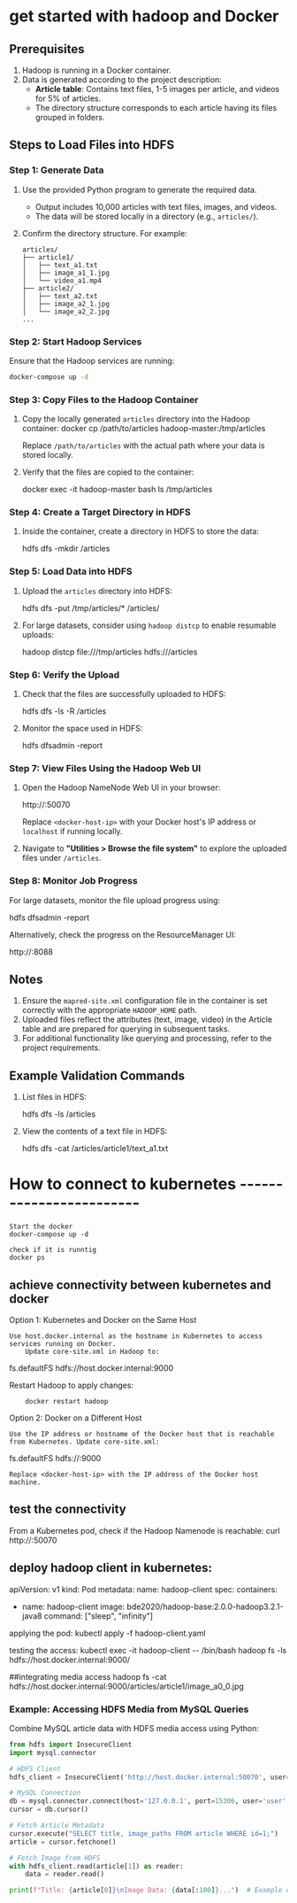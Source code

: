 

# get started with hadoop and Docker

## Prerequisites
1. Hadoop is running in a Docker container.
2. Data is generated according to the project description:
   - **Article table**: Contains text files, 1-5 images per article, and videos for 5% of articles.
   - The directory structure corresponds to each article having its files grouped in folders.

## Steps to Load Files into HDFS

### Step 1: Generate Data
1. Use the provided Python program to generate the required data.
   - Output includes 10,000 articles with text files, images, and videos.
   - The data will be stored locally in a directory (e.g., `articles/`).

2. Confirm the directory structure. For example:
   ```
   articles/
   ├── article1/
   │   ├── text_a1.txt
   │   ├── image_a1_1.jpg
   │   └── video_a1.mp4
   ├── article2/
   │   ├── text_a2.txt
   │   ├── image_a2_1.jpg
   │   └── image_a2_2.jpg
   ...
   ```

### Step 2: Start Hadoop Services
Ensure that the Hadoop services are running:
```bash
docker-compose up -d
```

### Step 3: Copy Files to the Hadoop Container
1. Copy the locally generated `articles` directory into the Hadoop container:
   docker cp /path/to/articles hadoop-master:/tmp/articles

   Replace `/path/to/articles` with the actual path where your data is stored locally.

2. Verify that the files are copied to the container:

   docker exec -it hadoop-master bash
   ls /tmp/articles

### Step 4: Create a Target Directory in HDFS
1. Inside the container, create a directory in HDFS to store the data:

   hdfs dfs -mkdir /articles


### Step 5: Load Data into HDFS
1. Upload the `articles` directory into HDFS:

   hdfs dfs -put /tmp/articles/* /articles/


2. For large datasets, consider using `hadoop distcp` to enable resumable uploads:

   hadoop distcp file:///tmp/articles hdfs:///articles


### Step 6: Verify the Upload
1. Check that the files are successfully uploaded to HDFS:

   hdfs dfs -ls -R /articles


2. Monitor the space used in HDFS:

   hdfs dfsadmin -report


### Step 7: View Files Using the Hadoop Web UI
1. Open the Hadoop NameNode Web UI in your browser:

   http://<docker-host-ip>:50070

   Replace `<docker-host-ip>` with your Docker host's IP address or `localhost` if running locally.

2. Navigate to **"Utilities > Browse the file system"** to explore the uploaded files under `/articles`.

### Step 8: Monitor Job Progress
For large datasets, monitor the file upload progress using:

hdfs dfsadmin -report

Alternatively, check the progress on the ResourceManager UI:

http://<docker-host-ip>:8088


## Notes
1. Ensure the `mapred-site.xml` configuration file in the container is set correctly with the appropriate `HADOOP_HOME` path.
2. Uploaded files reflect the attributes (text, image, video) in the Article table and are prepared for querying in subsequent tasks.
3. For additional functionality like querying and processing, refer to the project requirements.

## Example Validation Commands
1. List files in HDFS:

   hdfs dfs -ls /articles

2. View the contents of a text file in HDFS:

   hdfs dfs -cat /articles/article1/text_a1.txt
   

# How to connect to kubernetes ------------------------
    Start the docker 
    docker-compose up -d

    check if it is runntig
    docker ps

## achieve connectivity between kubernetes and docker

Option 1: Kubernetes and Docker on the Same Host

    Use host.docker.internal as the hostname in Kubernetes to access services running on Docker.
        Update core-site.xml in Hadoop to:

<property>
    <name>fs.defaultFS</name>
    <value>hdfs://host.docker.internal:9000</value>
</property>

Restart Hadoop to apply changes:

        docker restart hadoop

Option 2: Docker on a Different Host

    Use the IP address or hostname of the Docker host that is reachable from Kubernetes. Update core-site.xml:

<property>
    <name>fs.defaultFS</name>
    <value>hdfs://<docker-host-ip>:9000</value>
</property>

    Replace <docker-host-ip> with the IP address of the Docker host machine.


 ## test the connectivity
 From a Kubernetes pod, check if the Hadoop Namenode is reachable:
    curl http://<docker-host-ip>:50070   

## deploy hadoop client in kubernetes:

apiVersion: v1
kind: Pod
metadata:
  name: hadoop-client
spec:
  containers:
  - name: hadoop-client
    image: bde2020/hadoop-base:2.0.0-hadoop3.2.1-java8
    command: ["sleep", "infinity"]


applying the pod:
kubectl apply -f hadoop-client.yaml


testing the access:
kubectl exec -it hadoop-client -- /bin/bash
hadoop fs -ls hdfs://host.docker.internal:9000/

##integrating media access
hadoop fs -cat hdfs://host.docker.internal:9000/articles/article1/image_a0_0.jpg

### Example: Accessing HDFS Media from MySQL Queries

Combine MySQL article data with HDFS media access using Python:
```python
from hdfs import InsecureClient
import mysql.connector

# HDFS Client
hdfs_client = InsecureClient('http://host.docker.internal:50070', user='hdfs')

# MySQL Connection
db = mysql.connector.connect(host='127.0.0.1', port=15306, user='user', database='dbms')
cursor = db.cursor()

# Fetch Article Metadata
cursor.execute("SELECT title, image_paths FROM article WHERE id=1;")
article = cursor.fetchone()

# Fetch Image from HDFS
with hdfs_client.read(article[1]) as reader:
    data = reader.read()

print(f"Title: {article[0]}\nImage Data: {data[:100]}...")  # Example output
